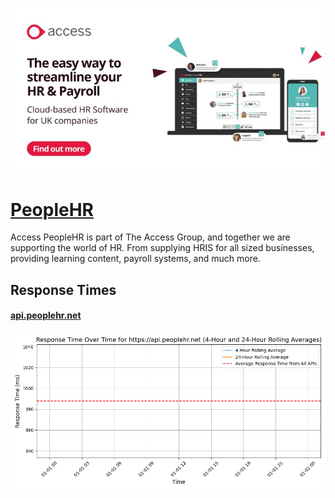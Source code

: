 [![Visit PeopleHR](imagePreview.jpg)](https://peoplehr.com)

# [PeopleHR](https://peoplehr.com)

Access PeopleHR is part of The Access Group, and together we are supporting the world of HR. From supplying HRIS for all sized businesses, providing learning content, payroll systems, and much more.

## Response Times

#### [api.peoplehr.net](https://api.peoplehr.net)

![api.peoplehr.net](response-time-charts/6170692e70656f706c6568722e6e6574.png)
